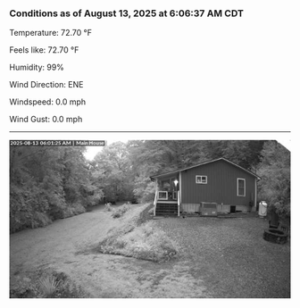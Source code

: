 ### Conditions as of August 13, 2025 at 6:06:37 AM CDT 

Temperature: 72.70 &deg;F

Feels like: 72.70 &deg;F

Humidity: 99%

Wind Direction: ENE

Windspeed: 0.0 mph

Wind Gust: 0.0 mph

---

<img src="./images/latest.jpeg"/>

